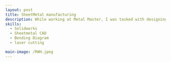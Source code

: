 ```yaml
---
layout: post
title: SheetMetal manufacturing 
description: While working at Metal Master, I was tasked with designing a rainwater head that would be both functional and manufacturable using Colorbond metal sheets. The goal was to create a durable, weather-resistant component that could be efficiently produced using existing fabrication processes. I used SolidWorks to develop the design through precise sheet metal CAD modeling, ensuring correct bend allowances, fit, and drainage geometry. The model was optimized for manufacturing by accounting for material behavior during folding and cutting operations. I collaborated with the production team to align the design with CNC turret punching and metal bending capabilities, ensuring seamless transition from digital model to physical product. The result was a well-constructed, easy-to-install rainwater head that met both aesthetic and structural requirements. This project strengthened my skills in sheet metal design, CAD for manufacturing, and real-world design validation through close coordination with fabrication teams.
skills: 
  - Solidworks
  - Sheetmetal CAD
  - Bending Diagram
  - laser cutting 

main-image: /RWH.jpeg
---
```







